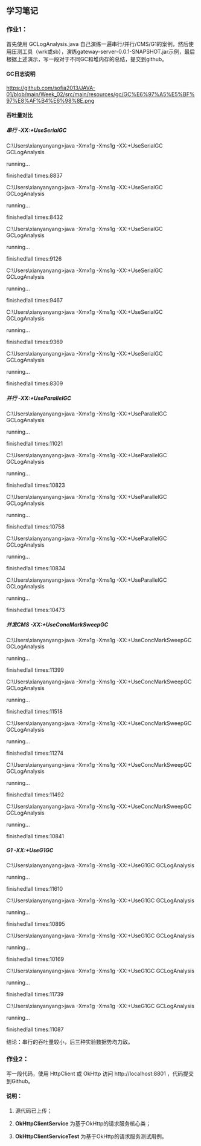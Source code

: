 
## 学习笔记
### 作业1：

首先使用 GCLogAnalysis.java 自己演练一遍串行/并行/CMS/G1的案例，然后使用压测工具（wrk或sb），演练gateway-server-0.0.1-SNAPSHOT.jar示例，最后根据上述演示，写一段对于不同GC和堆内存的总结，提交到github。

#### GC日志说明
https://github.com/sofia2013/JAVA-01/blob/main/Week_02/src/main/resources/gc/GC%E6%97%A5%E5%BF%97%E8%AF%B4%E6%98%8E.png

#### 吞吐量对比
##### 串行   -XX:+UseSerialGC
C:\Users\xianyanyang>java -Xmx1g -Xms1g -XX:+UseSerialGC GCLogAnalysis

running...

finished!all times:8837

C:\Users\xianyanyang>java -Xmx1g -Xms1g -XX:+UseSerialGC GCLogAnalysis

running...

finished!all times:8432

C:\Users\xianyanyang>java -Xmx1g -Xms1g -XX:+UseSerialGC GCLogAnalysis

running...

finished!all times:9126

C:\Users\xianyanyang>java -Xmx1g -Xms1g -XX:+UseSerialGC GCLogAnalysis

running...

finished!all times:9467

C:\Users\xianyanyang>java -Xmx1g -Xms1g -XX:+UseSerialGC GCLogAnalysis

running...

finished!all times:9369

C:\Users\xianyanyang>java -Xmx1g -Xms1g -XX:+UseSerialGC GCLogAnalysis

running...

finished!all times:8309
##### 并行   -XX:+UseParallelGC
C:\Users\xianyanyang>java -Xmx1g -Xms1g -XX:+UseParallelGC GCLogAnalysis

running...

finished!all times:11021

C:\Users\xianyanyang>java -Xmx1g -Xms1g -XX:+UseParallelGC GCLogAnalysis

running...

finished!all times:10823

C:\Users\xianyanyang>java -Xmx1g -Xms1g -XX:+UseParallelGC GCLogAnalysis

running...

finished!all times:10758

C:\Users\xianyanyang>java -Xmx1g -Xms1g -XX:+UseParallelGC GCLogAnalysis

running...

finished!all times:10834

C:\Users\xianyanyang>java -Xmx1g -Xms1g -XX:+UseParallelGC GCLogAnalysis

running...

finished!all times:10473
##### 并发CMS   -XX:+UseConcMarkSweepGC
C:\Users\xianyanyang>java -Xmx1g -Xms1g -XX:+UseConcMarkSweepGC GCLogAnalysis

running...

finished!all times:11399

C:\Users\xianyanyang>java -Xmx1g -Xms1g -XX:+UseConcMarkSweepGC GCLogAnalysis

running...

finished!all times:11518

C:\Users\xianyanyang>java -Xmx1g -Xms1g -XX:+UseConcMarkSweepGC GCLogAnalysis

running...

finished!all times:11274

C:\Users\xianyanyang>java -Xmx1g -Xms1g -XX:+UseConcMarkSweepGC GCLogAnalysis

running...

finished!all times:11492

C:\Users\xianyanyang>java -Xmx1g -Xms1g -XX:+UseConcMarkSweepGC GCLogAnalysis

running...

finished!all times:10841

##### G1   -XX:+UseG1GC
C:\Users\xianyanyang>java -Xmx1g -Xms1g -XX:+UseG1GC GCLogAnalysis

running...

finished!all times:11610

C:\Users\xianyanyang>java -Xmx1g -Xms1g -XX:+UseG1GC GCLogAnalysis

running...

finished!all times:10895

C:\Users\xianyanyang>java -Xmx1g -Xms1g -XX:+UseG1GC GCLogAnalysis

running...

finished!all times:10169

C:\Users\xianyanyang>java -Xmx1g -Xms1g -XX:+UseG1GC GCLogAnalysis

running...

finished!all times:11739

C:\Users\xianyanyang>java -Xmx1g -Xms1g -XX:+UseG1GC GCLogAnalysis

running...

finished!all times:11087

结论：串行的吞吐量较小，后三种实验数据势均力敌。

### 作业2：

写一段代码，使用 HttpClient 或 OkHttp 访问 http://localhost:8801 ，代码提交到Github。


#### 说明： 

1.  源代码已上传；

1.  **OkHttpClientService** 为基于OkHttp的请求服务核心类； 

1.  **OkHttpClientServiceTest** 为基于OkHttp的请求服务测试用例。
